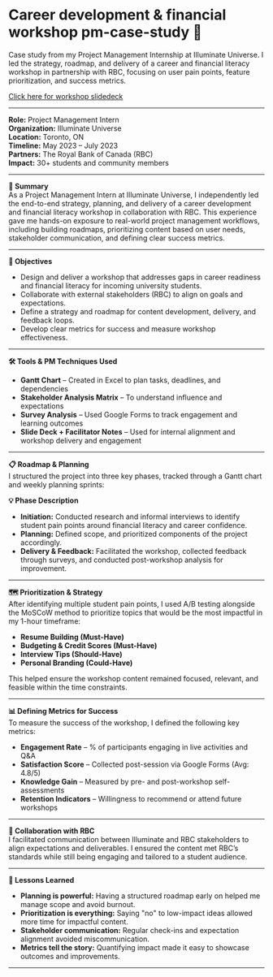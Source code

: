 # Career development & financial workshop pm-case-study 🚀

Case study from my Project Management Internship at Illuminate Universe. I led the strategy, roadmap, and delivery of a career and financial literacy workshop in partnership with RBC, focusing on user pain points, feature prioritization, and success metrics.

[Click here for workshop slidedeck](https://github.com/tolu-ak/Illuminate-Universe-pm-case-study/blob/main/Illuminate%20Career%20Workshop%20Presentation%20(4).pdf)

---

**Role:** Project Management Intern  
**Organization:** Illuminate Universe  
**Location:** Toronto, ON  
**Timeline:** May 2023 – July 2023  
**Partners:** The Royal Bank of Canada (RBC)  
**Impact:** 30+ students and community members

---

**📌 Summary**  
As a Project Management Intern at Illuminate Universe, I independently led the end-to-end strategy, planning, and delivery of a career development and financial literacy workshop in collaboration with RBC. This experience gave me hands-on exposure to real-world project management workflows, including building roadmaps, prioritizing content based on user needs, stakeholder communication, and defining clear success metrics.

---

**🎯 Objectives**  
- Design and deliver a workshop that addresses gaps in career readiness and financial literacy for incoming university students.  
- Collaborate with external stakeholders (RBC) to align on goals and expectations.  
- Define a strategy and roadmap for content development, delivery, and feedback loops.  
- Develop clear metrics for success and measure workshop effectiveness.

---

**🛠 Tools & PM Techniques Used**  
- **Gantt Chart** – Created in Excel to plan tasks, deadlines, and dependencies  
- **Stakeholder Analysis Matrix** – To understand influence and expectations  
- **Survey Analysis** – Used Google Forms to track engagement and learning outcomes  
- **Slide Deck + Facilitator Notes** – Used for internal alignment and workshop delivery and engagement

---

**📋 Roadmap & Planning**  
I structured the project into three key phases, tracked through a Gantt chart and weekly planning sprints:

**💡 Phase Description**  
- **Initiation:** Conducted research and informal interviews to identify student pain points around financial literacy and career confidence.  
- **Planning:** Defined scope, and prioritized components of the project accordingly.  
- **Delivery & Feedback:** Facilitated the workshop, collected feedback through surveys, and conducted post-workshop analysis for improvement.

---

**🗺️ Prioritization & Strategy**  
After identifying multiple student pain points, I used A/B testing alongside the MoSCoW method to prioritize topics that would be the most impactful in my 1-hour timeframe:

- **Resume Building (Must-Have)**  
- **Budgeting & Credit Scores (Must-Have)**  
- **Interview Tips (Should-Have)**  
- **Personal Branding (Could-Have)**

This helped ensure the workshop content remained focused, relevant, and feasible within the time constraints.

---

**📊 Defining Metrics for Success**  
To measure the success of the workshop, I defined the following key metrics:

- **Engagement Rate** – % of participants engaging in live activities and Q&A  
- **Satisfaction Score** – Collected post-session via Google Forms (Avg: 4.8/5)  
- **Knowledge Gain** – Measured by pre- and post-workshop self-assessments  
- **Retention Indicators** – Willingness to recommend or attend future workshops

---

**💬 Collaboration with RBC**  
I facilitated communication between Illuminate and RBC stakeholders to align expectations and deliverables. I ensured the content met RBC’s standards while still being engaging and tailored to a student audience.

---

**🧠 Lessons Learned**  
- **Planning is powerful:** Having a structured roadmap early on helped me manage scope and avoid burnout.  
- **Prioritization is everything:** Saying "no" to low-impact ideas allowed more time for impactful content.  
- **Stakeholder communication:** Regular check-ins and expectation alignment avoided miscommunication.  
- **Metrics tell the story:** Quantifying impact made it easy to showcase outcomes and improvements.

---

